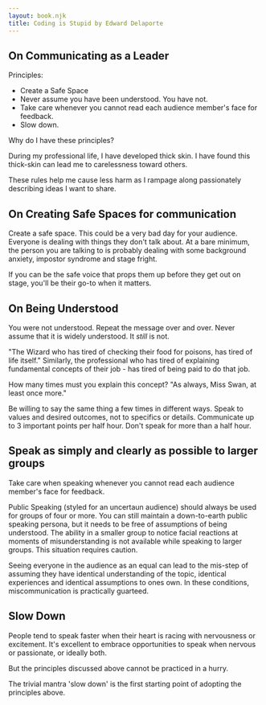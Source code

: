 ```yaml
---
layout: book.njk
title: Coding is Stupid by Edward Delaporte
---
```


## On Communicating as a Leader

Principles:

- Create a Safe Space
- Never assume you have been understood. You have not.
- Take care whenever you cannot read each audience member's face for feedback.
- Slow down.

Why do I have these principles?

During my professional life, I have developed thick skin.
I have found this thick-skin can lead me to carelessness toward others.

These rules help me cause less harm as I rampage along passionately describing ideas I want to share.

## On Creating Safe Spaces for communication

Create a safe space. This could be a very bad day for your audience. Everyone is dealing with things they don't talk about.
At a bare minimum, the person you are talking to is probably dealing with some background anxiety, impostor syndrome and stage fright.

If you can be the safe voice that props them up before they get out on stage, you'll be their go-to when it matters.

## On Being Understood

You were not understood. Repeat the message over and over.
Never assume that it is widely understood. It *still* is not.

"The Wizard who has tired of checking their food for poisons, has tired of life itself."
Similarly, the professional who has tired of explaining fundamental concepts of
 their job - has tired of being paid to do that job.

How many times must you explain this concept?
"As always, Miss Swan, at least once more."

Be willing to say the same thing a few times in different ways. Speak to values and desired outcomes, not to specifics or details. Communicate up to 3 important points per half hour. Don't speak for more than a half hour.

## Speak as simply and clearly as possible to larger groups

Take care when speaking whenever you cannot read each audience member's face for feedback.

Public Speaking (styled for an uncertaun audience) should always be used for groups of four or more.
You can still maintain a down-to-earth public speaking persona, but it needs to be free of assumptions of being understood.
The ability in a smaller group to notice facial reactions at moments of misunderstanding is not available while speaking to larger groups. 
This situation requires caution.

Seeing everyone in the audience as an equal can lead to the mis-step of assuming they have identical understanding of the topic, identical experiences and identical assumptions to ones own. In these conditions, miscommunication is practically guarteed.

## Slow Down

People tend to speak faster when their heart is racing with nervousness or excitement.
It's excellent to embrace opportunities to speak when nervous or passionate, or ideally both.

But the principles discussed above cannot be practiced in a hurry.

The trivial mantra 'slow down' is the first starting point of adopting the principles above.
